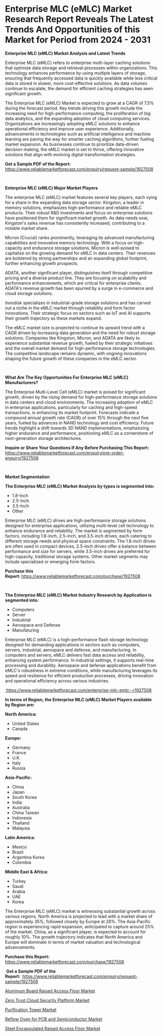 <p><h1>Enterprise MLC (eMLC) Market Research Report Reveals The Latest Trends And Opportunities of this Market for Period from 2024 - 2031</h1></p><p><strong>Enterprise MLC (eMLC) Market Analysis and Latest Trends</strong></p>
<p><p>Enterprise MLC (eMLC) refers to enterprise multi-layer caching solutions that optimize data storage and retrieval processes within organizations. This technology enhances performance by using multiple layers of storage, ensuring that frequently accessed data is quickly available while less critical data is stored in slower, more cost-effective solutions. As data volumes continue to escalate, the demand for efficient caching strategies has seen significant growth.</p><p>The Enterprise MLC (eMLC) Market is expected to grow at a CAGR of 7.5% during the forecast period. Key trends driving this growth include the increasing need for high-performance computing, the proliferation of big data analytics, and the expanding adoption of cloud computing services. Organizations are increasingly adopting eMLC solutions to enhance operational efficiency and improve user experience. Additionally, advancements in technologies such as artificial intelligence and machine learning are paving the way for smarter caching algorithms, further fueling market expansion. As businesses continue to prioritize data-driven decision-making, the eMLC market is set to thrive, offering innovative solutions that align with evolving digital transformation strategies.</p></p>
<p><strong>Get a Sample PDF of the Report:&nbsp;</strong> <a href="https://www.reliablemarketforecast.com/enquiry/request-sample/1927508?utm_campaign=1110&utm_medium=2&utm_source=Github&utm_content=ia&utm_term=25102024&utm_id=enterprise-mlc-emlc">https://www.reliablemarketforecast.com/enquiry/request-sample/1927508</a></p>
<p>&nbsp;</p>
<p><strong>Enterprise MLC (eMLC) Major Market Players</strong></p>
<p><p>The enterprise MLC (eMLC) market features several key players, each vying for a share in the expanding data storage sector. Kingston, a leader in memory solutions, emphasizes high-performance and reliable eMLC products. Their robust R&D investments and focus on enterprise solutions have positioned them for significant market growth. As data needs soar, Kingston's sales revenue has consistently increased, contributing to a notable market share.</p><p>Micron (Crucial) ranks prominently, leveraging its advanced manufacturing capabilities and innovative memory technology. With a focus on high-capacity and endurance storage solutions, Micron is well-poised to capitalize on the growing demand for eMLC in data centers. Their revenues are bolstered by strong partnerships and an expanding global footprint, further enhancing growth prospects.</p><p>ADATA, another significant player, distinguishes itself through competitive pricing and a diverse product line. They are focusing on scalability and performance enhancements, which are critical for enterprise clients. ADATA's revenue growth has been spurred by a surge in e-commerce and cloud storage solutions.</p><p>Innodisk specializes in industrial-grade storage solutions and has carved out a niche in the eMLC market through reliability and form factor innovations. Their strategic focus on sectors such as IoT and AI supports their growth trajectory as these markets expand.</p><p>The eMLC market size is projected to continue its upward trend with a CAGR driven by increasing data generation and the need for robust storage solutions. Companies like Kingston, Micron, and ADATA are likely to experience substantial revenue growth, fueled by their strategic initiatives and the overall market demand for high-performance storage technologies. The competitive landscape remains dynamic, with ongoing innovations shaping the future growth of these companies in the eMLC sector.</p></p>
<p>&nbsp;</p>
<p><strong>What Are The Key Opportunities For Enterprise MLC (eMLC) Manufacturers?</strong></p>
<p><p>The Enterprise Multi-Level Cell (eMLC) market is poised for significant growth, driven by the rising demand for high-performance storage solutions in data centers and cloud environments. The increasing adoption of eMLC in enterprise applications, particularly for caching and high-speed transactions, is enhancing its market footprint. Forecasts indicate a compound annual growth rate (CAGR) of over 15% through the next five years, fueled by advances in NAND technology and cost efficiency. Future trends highlight a shift towards 3D NAND implementations, emphasizing higher endurance and performance, positioning eMLC as a cornerstone of next-generation storage architectures.</p></p>
<p><strong>Inquire or Share Your Questions If Any Before Purchasing This Report:</strong> <a href="https://www.reliablemarketforecast.com/enquiry/pre-order-enquiry/1927508?utm_campaign=1110&utm_medium=2&utm_source=Github&utm_content=ia&utm_term=25102024&utm_id=enterprise-mlc-emlc">https://www.reliablemarketforecast.com/enquiry/pre-order-enquiry/1927508</a></p>
<p>&nbsp;</p>
<p><strong>Market Segmentation</strong></p>
<p><strong>The Enterprise MLC (eMLC) Market Analysis by types is segmented into:</strong></p>
<p><ul><li>1.8-Inch</li><li>2.5-Inch</li><li>3.5-Inch</li><li>Other</li></ul></p>
<p><p>Enterprise MLC (eMLC) drives are high-performance storage solutions designed for enterprise applications, utilizing multi-level cell technology to enhance endurance and reliability. The market is segmented by form factors, including 1.8-inch, 2.5-inch, and 3.5-inch drives, each catering to different storage needs and physical space constraints. The 1.8-inch drives are often used in compact devices, 2.5-inch drives offer a balance between performance and size for servers, while 3.5-inch drives are preferred for high-capacity, traditional storage systems. Other market segments may include specialized or emerging form factors.</p></p>
<p><strong>Purchase this Report:&nbsp;</strong><a href="https://www.reliablemarketforecast.com/purchase/1927508?utm_campaign=1110&utm_medium=2&utm_source=Github&utm_content=ia&utm_term=25102024&utm_id=enterprise-mlc-emlc">https://www.reliablemarketforecast.com/purchase/1927508</a></p>
<p>&nbsp;</p>
<p><strong>The Enterprise MLC (eMLC) Market Industry Research by Application is segmented into:</strong></p>
<p><ul><li>Computers</li><li>Server</li><li>Industrial</li><li>Aerospace and Defense</li><li>Manufaturing</li></ul></p>
<p><p>Enterprise MLC (eMLC) is a high-performance flash storage technology designed for demanding applications in sectors such as computers, servers, industrial, aerospace and defense, and manufacturing. In computers and servers, eMLC delivers fast data access and reliability, enhancing system performance. In industrial settings, it supports real-time processing and durability. Aerospace and defense applications benefit from eMLC's robustness in extreme conditions, while manufacturing leverages its speed and resilience for efficient production processes, driving innovation and operational efficiency across various industries.</p></p>
<p><a href="https://www.reliablemarketforecast.com/enterprise-mlc-emlc--r1927508?utm_campaign=1110&utm_medium=2&utm_source=Github&utm_content=ia&utm_term=25102024&utm_id=enterprise-mlc-emlc">&nbsp;https://www.reliablemarketforecast.com/enterprise-mlc-emlc--r1927508</a></p>
<p><strong>In terms of Region, the Enterprise MLC (eMLC) Market Players available by Region are:</strong></p>
<p>
    <p> <strong> North America: </strong>
        <ul>
            <li>United States</li>
            <li>Canada</li>
        </ul>
        </p> 
    <p> <strong> Europe: </strong>
        <ul>
            <li>Germany</li>
            <li>France</li>
            <li>U.K.</li>
            <li>Italy</li>
            <li>Russia</li>
        </ul>
        </p> 
    <p> <strong> Asia-Pacific: </strong>
        <ul>
            <li>China</li>
            <li>Japan</li>
            <li>South Korea</li>
            <li>India</li>
            <li>Australia</li>
            <li>China Taiwan</li>
            <li>Indonesia</li>
            <li>Thailand</li>
            <li>Malaysia</li>
        </ul>
        </p> 
    <p> <strong> Latin America: </strong>
        <ul>
            <li>Mexico</li>
            <li>Brazil</li>
            <li>Argentina Korea</li>
            <li>Colombia</li>
        </ul>
        </p> 
    <p> <strong> Middle East & Africa: </strong>
        <ul>
            <li>Turkey</li>
            <li>Saudi</li>
            <li>Arabia</li>
            <li>UAE</li>
            <li>Korea</li>
        </ul>
    </p>
    </p>
<p><p>The Enterprise MLC (eMLC) market is witnessing substantial growth across various regions. North America is projected to lead with a market share of approximately 35%, followed closely by Europe at 28%. The Asia-Pacific region is experiencing rapid expansion, anticipated to capture around 25% of the market. China, as a significant player, is expected to account for roughly 10%. The growth trajectory indicates that North America and Europe will dominate in terms of market valuation and technological advancements.</p></p>
<p><strong>Purchase this Report: </strong><a href="https://www.reliablemarketforecast.com/purchase/1927508?utm_campaign=1110&utm_medium=2&utm_source=Github&utm_content=ia&utm_term=25102024&utm_id=enterprise-mlc-emlc">https://www.reliablemarketforecast.com/purchase/1927508</a></p>
<p>&nbsp;<strong>Get a Sample PDF of the Report:&nbsp;&nbsp;</strong><a href="https://www.reliablemarketforecast.com/enquiry/request-sample/1927508?utm_campaign=1110&utm_medium=2&utm_source=Github&utm_content=ia&utm_term=25102024&utm_id=enterprise-mlc-emlc">https://www.reliablemarketforecast.com/enquiry/request-sample/1927508</a></p>
<p><strong></strong></p>
<p><p><a href="https://github.com/wydramppetrox/Market-Research-Report-List-1/blob/main/aluminum-board-raised-access-floor-market.md?utm_campaign=1110&utm_medium=2&utm_source=Github&utm_content=ia&utm_term=25102024&utm_id=enterprise-mlc-emlc">Aluminum Board Raised Access Floor Market</a></p><p><a href="https://www.linkedin.com/pulse/zero-trust-cloud-security-platform-market-emerging-trends-aqyne?utm_campaign=1110&utm_medium=2&utm_source=Github&utm_content=ia&utm_term=25102024&utm_id=enterprise-mlc-emlc">Zero Trust Cloud Security Platform Market</a></p><p><a href="https://issuu.com/reportprime-2/docs/purification-tower-market-size-2030_d4fc373f2558e4?utm_campaign=1110&utm_medium=2&utm_source=Github&utm_content=ia&utm_term=25102024&utm_id=enterprise-mlc-emlc">Purification Tower Market</a></p><p><a href="https://www.linkedin.com/pulse/pioneering-growth-analyzing-global-reflow-oven-pcb-semiconductor-w4nsf?utm_campaign=1110&utm_medium=2&utm_source=Github&utm_content=ia&utm_term=25102024&utm_id=enterprise-mlc-emlc">Reflow Oven for PCB and Semiconductor Market</a></p><p><a href="https://github.com/janelbaub6/Market-Research-Report-List-1/blob/main/steel-encapsulated-raised-access-floor-market.md?utm_campaign=1110&utm_medium=2&utm_source=Github&utm_content=ia&utm_term=25102024&utm_id=enterprise-mlc-emlc">Steel Encapsulated Raised Access Floor Market</a></p></p>